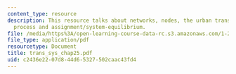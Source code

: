 ```yaml
---
content_type: resource
description: This resource talks about networks, nodes, the urban transportation planning
  process and assignment/system-equilibrium.
file: /media/https%3A/open-learning-course-data-rc.s3.amazonaws.com/1-221j-transportation-systems-fall-2004/c2436e2207d844d65327502caac43fd4_trans_sys_chap25.pdf
file_type: application/pdf
resourcetype: Document
title: trans_sys_chap25.pdf
uid: c2436e22-07d8-44d6-5327-502caac43fd4
---
```

